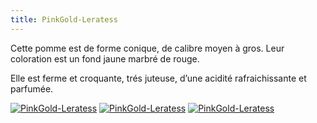 ```yaml
---
title: PinkGold-Leratess
---
```


Cette pomme est de forme conique, de calibre moyen à gros. Leur coloration est un fond jaune marbré de rouge.

Elle est ferme et croquante, trés juteuse, d’une acidité rafraichissante et parfumée.

<div class="image-container">
    <a class="thumbnail" href="{{ site.baseurl }}/assets/images/nos-produits/pinkgold-leratess-1.jpg"><img src="{{ site.baseurl }}/assets/images/nos-produits/pinkgold-leratess-1-vignette.jpg" alt="PinkGold-Leratess" /></a>
    <a class="thumbnail" href="{{ site.baseurl }}/assets/images/nos-produits/pinkgold-leratess-2.jpg"><img src="{{ site.baseurl }}/assets/images/nos-produits/pinkgold-leratess-2-vignette.jpg" alt="PinkGold-Leratess" /></a>
    <a class="thumbnail" href="{{ site.baseurl }}/assets/images/nos-produits/pinkgold-leratess-3.jpg"><img src="{{ site.baseurl }}/assets/images/nos-produits/pinkgold-leratess-3-vignette.jpg" alt="PinkGold-Leratess" /></a>
</div>

